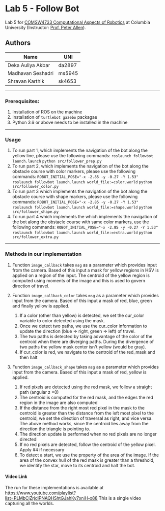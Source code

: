 # Lab 5 - Follow Bot
Lab 5 for [COMSW4733 Computational Aspects of Robotics](http://www.cs.columbia.edu/~allen/F19/index.html) at Columbia University (Instructor: [Prof. Peter Allen](http://www.cs.columbia.edu/~allen/)).

## Authors

| Name | UNI|
| - | - |
| Deka Auliya Akbar | da2897 |
| Madhavan Seshadri | ms5945 |
| Shravan Karthik | sk4653 |

----
### Prerequisites:

1. Installation of ROS on the machine
1. Installation of `turtlebot gazebo` packagae
1. Python 3.6 or above needs to be installed in the machine

----
### Usage
1. To run part 1, which implements the navigation of the bot along the yellow line, please use the following commands:
`roslaunch followbot launch.launch`
`python src/follower_prep.py`
1. To run part 2, which implements the navigation of the bot along the obstacle course with color markers, please use the following commands:
`ROBOT_INITIAL_POSE="-x -2.85 -y -0.27 -Y 1.53" roslaunch followbot launch.launch world_file:=color.world`
`python src/follower_color.py`
1. To run part 3 which implements the navigation of the bot along the obstacle course with shape markers, please use the following commands:
`ROBOT_INITIAL_POSE="-x -2.85 -y -0.27 -Y 1.53" roslaunch followbot launch.launch world_file:=shape.world`
`python src/follower_shape.py`
1. To run part 4 which implements the which implements the navigation of the bot along the obstacle course with same color markers, use the following commands:
`ROBOT_INITIAL_POSE="-x -2.85 -y -0.27 -Y 1.53" roslaunch followbot launch.launch world_file:=extra.world`
`python src/follower_extra.py`

----
### Methods in our implementation
1. Function `image_callback` takes `msg` as a parameter which provides input from the camera. Based of
this input a mask for yellow regions in HSV is applied on a region of the input. The centroid of the 
yellow region is computed using moments of the image and this is used to govern direction of travel.

1. Function `image_callback_color` takes `msg` as a parameter which provides input from the camera. Based of
this input a mask of red, blue, green and finally yellow is applied. 
    1. If a color (other than yellow) is detected, we set the cur_color variable to color detected using the mask. 
    1. Once we detect two paths, we use the cur_color information to update the direction (blue => right, green => left) of travel.
    1. The two paths is detected by taking advantage of the color of the centroid when there are diverging paths. During the divergence of two paths 
     the yellow mask center isn't yellow (would be gray). 
    1. If cur_color is red, we navigate to the centroid of the red_mask and then halt

1. Function `image_callback_shape` takes `msg` as a parameter which provides input from the camera. Based of this
input a mask of red, yellow is applied.
    1. If red pixels are detected using the red mask, we follow a straight path (angular z =0)
    1. The centroid is computed for the red mask, and the edges the red region in the image are also computed
    1. If the distance from the right most red pixel in the mask to the centroid is greater than the distance
     from the left most pixel to the centroid, we set the direction of traversal as right, and vice versa.
     The above method works, since the centroid lies away from the direction the triangle is pointing to.
    1. The direction update is performed when no red pixels are no longer directed
    1. If no red pixels are detected, follow the centroid of the yellow pixel. Apply #4 if necessary
    1. To detect a start, we use the property of the area of the image. If the area of the convex hull of
     the red mask is greater than a threshold, we identify the star, move to its centroid and halt the bot.

#### Video Link

The run for these implementations is available at https://www.youtube.com/playlist?list=PLMbCjZrjdlPNAQHShtGJahKy7xniH-x88
This is a single video capturing all the worlds.


